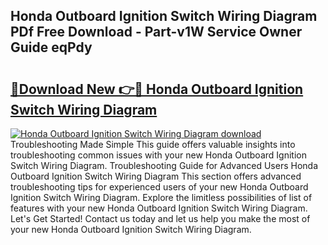 ## Honda Outboard Ignition Switch Wiring Diagram PDf Free Download - Part-v1W Service Owner Guide eqPdy

# <h2><a href="http://dfl1xj.blite.top/?on=Honda+Outboard+Ignition+Switch+Wiring+Diagram">🔗Download New 👉🔴 Honda Outboard Ignition Switch Wiring Diagram</a></h2>

[![Honda Outboard Ignition Switch Wiring Diagram download](https://i.imgur.com/lujVjoI.png)](http://dfl1xj.blite.top/?on=Honda+Outboard+Ignition+Switch+Wiring+Diagram)
Troubleshooting Made Simple This guide offers valuable insights into troubleshooting common issues with your new Honda Outboard Ignition Switch Wiring Diagram. Troubleshooting Guide for Advanced Users Honda Outboard Ignition Switch Wiring Diagram This section offers advanced troubleshooting tips for experienced users of your new Honda Outboard Ignition Switch Wiring Diagram. Explore the limitless possibilities of list of features with your new Honda Outboard Ignition Switch Wiring Diagram. Let's Get Started! Contact us today and let us help you make the most of your new Honda Outboard Ignition Switch Wiring Diagram.
